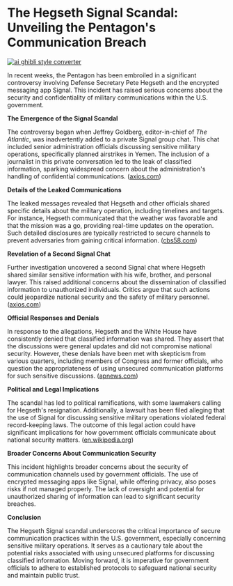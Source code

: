 # The Hegseth Signal Scandal: Unveiling the Pentagon's Communication Breach

[![ai ghibli style converter](https://i.imgur.com/dwt8Y5G.gif)](https://witbeam.net/slzx)

In recent weeks, the Pentagon has been embroiled in a significant controversy involving Defense Secretary Pete Hegseth and the encrypted messaging app Signal. This incident has raised serious concerns about the security and confidentiality of military communications within the U.S. government.

**The Emergence of the Signal Scandal**

The controversy began when Jeffrey Goldberg, editor-in-chief of *The Atlantic*, was inadvertently added to a private Signal group chat. This chat included senior administration officials discussing sensitive military operations, specifically planned airstrikes in Yemen. The inclusion of a journalist in this private conversation led to the leak of classified information, sparking widespread concern about the administration's handling of confidential communications. ([axios.com](https://www.axios.com/2025/04/24/trump-jeffrey-goldberg-atlantic-editor-interview-signal?utm_source=openai))

**Details of the Leaked Communications**

The leaked messages revealed that Hegseth and other officials shared specific details about the military operation, including timelines and targets. For instance, Hegseth communicated that the weather was favorable and that the mission was a go, providing real-time updates on the operation. Such detailed disclosures are typically restricted to secure channels to prevent adversaries from gaining critical information. ([cbs58.com](https://www.cbs58.com/news/sources-say-the-details-shared-by-hegseth-in-signal-chat-were-classified-as-atlantic-publishes-additional-messages?utm_source=openai))

**Revelation of a Second Signal Chat**

Further investigation uncovered a second Signal chat where Hegseth shared similar sensitive information with his wife, brother, and personal lawyer. This raised additional concerns about the dissemination of classified information to unauthorized individuals. Critics argue that such actions could jeopardize national security and the safety of military personnel. ([axios.com](https://www.axios.com/2025/04/21/hegseth-second-signal-chat-yemen-strikes-houthis?utm_source=openai))

**Official Responses and Denials**

In response to the allegations, Hegseth and the White House have consistently denied that classified information was shared. They assert that the discussions were general updates and did not compromise national security. However, these denials have been met with skepticism from various quarters, including members of Congress and former officials, who question the appropriateness of using unsecured communication platforms for such sensitive discussions. ([apnews.com](https://apnews.com/article/30dc4c3d0e75a89f3fd883f38b26afff?utm_source=openai))

**Political and Legal Implications**

The scandal has led to political ramifications, with some lawmakers calling for Hegseth's resignation. Additionally, a lawsuit has been filed alleging that the use of Signal for discussing sensitive military operations violated federal record-keeping laws. The outcome of this legal action could have significant implications for how government officials communicate about national security matters. ([en.wikipedia.org](https://en.wikipedia.org/wiki/American_Oversight_v._Hegseth?utm_source=openai))

**Broader Concerns About Communication Security**

This incident highlights broader concerns about the security of communication channels used by government officials. The use of encrypted messaging apps like Signal, while offering privacy, also poses risks if not managed properly. The lack of oversight and potential for unauthorized sharing of information can lead to significant security breaches.

**Conclusion**

The Hegseth Signal scandal underscores the critical importance of secure communication practices within the U.S. government, especially concerning sensitive military operations. It serves as a cautionary tale about the potential risks associated with using unsecured platforms for discussing classified information. Moving forward, it is imperative for government officials to adhere to established protocols to safeguard national security and maintain public trust.